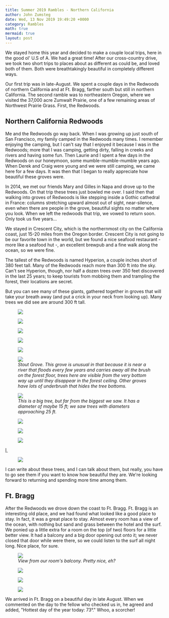 ```yaml
---
title: Summer 2019 Rambles - Northern California
author: John Zumsteg
date: Wed, 13 Nov 2019 19:49:20 +0000
category: Rambles
math: true
mermaid: true
layout: post
---
```

We stayed home this year and decided to make a couple local trips, here in the good ol' U.S of A. We had a great time! After our cross-country drive, we took two short trips to places about as different as could be, and loved both of them. Both were breathtakingly beautiful in completely different ways.

Our first trip was in late-August. We spent a couple days in the Redwoods of northern California and at Ft. Bragg, farther south but still in northern California. The second ramble was to northeastern Oregon, where we visited the 37,000 acre Zumwalt Prairie, one of a few remaining areas of Northwest Prairie Grass. First, the Redwoods.
<h2>Northern California Redwoods</h2>
Me and the Redwoods go way back. When I was growing up just south of San Francisco, my family camped in the Redwoods many times. I remember enjoying the camping, but I can't say that I enjoyed it because I was in the Redwoods; more that I was camping, getting dirty, falling in creeks and rivers and having some fun. Then Laurie and I spent a few days in the Redwoods on our honeymoon, some mumble-mumble-mumble years ago. When Derek and Craig were young and we were still camping, we came here for a few days. It was then that I began to really appreciate how beautiful these groves were.

In 2014, we met our friends Mary and Gilles in Napa and drove up to the Redwoods. On that trip these trees just bowled me over. I said then that walking into groves of Redwoods is like stepping inside a Gothic cathedral in France: columns stretching upward almost out of sight, near-silence, even when there are people in the grove, beautiful sights no matter where you look. When we left the redwoods that trip, we vowed to return soon. Only took us five years...

We stayed in Crescent City, which is the northernmost city on the California coast, just 15-20 miles from the Oregon border. Crescent City is not going to be our favorite town in the world, but we found a nice seafood restaurant - more like a seafood hut -, an excellent brewpub and a fine walk along the ocean, so we were fine.

The tallest of the Redwoods is named Hyperion, a couple inches short of 380 feet tall. Many of the Redwoods reach more than 300 ft into the sky. Can't see Hyperion, though, nor half a dozen trees over 350 feet discovered in the last 25 years; to keep tourists from mobbing them and trampling the forest, their locations are secret.

But you can see many of these giants, gathered together in groves that will take your breath away (and put a crick in your neck from looking up). Many trees we did see are around 300 ft tall.

<figure class = "landscape">
	<img src="{{site.url}}/assets/images/2019/11/DSC08653-576x1024.jpg"/>
	<figcaption></figcaption>
</figure>

 <figure class = "landscape">
	<img src="{{site.url}}/assets/images/2019/11/DSC08639-576x1024.jpg"/>
	<figcaption></figcaption>
</figure>

 <figure class = "portrait">
	<img src="{{site.url}}/assets/images/2019/11/DSC08633.jpg"/>
	<figcaption></figcaption>
</figure>

 <figure class = "portrait">
	<img src="{{site.url}}/assets/images/2019/11/DSC08631.jpg"/>
	<figcaption></figcaption>
</figure>

 <figure class = "landscape">
	<img src="{{site.url}}/assets/images/2019/11/DSC08630.jpg"/>
	<figcaption></figcaption>
</figure>



<figure class = "portrait">
	<img src="{{site.url}}/assets/images/2019/11/DSC08625.jpg"/>
	<figcaption><em>Stout Grove. This grove is unusual in that because it is near a river that floods every few years and carries away all the brush on the forest floor, trees here are visible from the very bottom way up until they disappear in the forest ceiling. Other groves have lots of underbrush that hides the tree bottoms.</em></figcaption>
</figure>



<figure class = "portrait">
	<img src="{{site.url}}/assets/images/2019/11/DSC08624.jpg"/>
	<figcaption><em>This is a big tree, but far from the biggest we saw. It has a diameter of maybe 15 ft; we saw trees with diameters approaching 25 ft.</em></figcaption>
</figure>



<figure class = "portrait">
	<img src="{{site.url}}/assets/images/2019/11/DSC08617.jpg"/>
	<figcaption></figcaption>
</figure>

 <figure class = "portrait">
	<img src="{{site.url}}/assets/images/2019/11/DSC08607.jpg"/>
	<figcaption></figcaption>
</figure>

 <figure class = "portrait">
	<img src="{{site.url}}/assets/images/2019/11/DSC08605.jpg"/>
	<figcaption></figcaption>
</figure>

 <a href="http://zumsteg.us/?attachment_id=6185" rel="attachment wp-att-6185">I </a><figure class = "portrait">
	<img src="{{site.url}}/assets/images/2019/11/DSC08600.jpg"/>
	<figcaption></figcaption>
</figure>


I can write about these trees, and I can talk about them, but really, you have to go see them if you want to know how beautiful they are. We're looking forward to returning and spending more time among them.
<h2>Ft. Bragg</h2>
After the Redwoods we drove down the coast to Ft. Bragg. Ft. Bragg is an interesting old place, and we had found what looked like a good place to stay. In fact, it was a great place to stay. Almost every room has a view of the ocean, with nothing but sand and grass between the hotel and the surf. We ponied up a little extra for a room on the top (of two) floors for a little better view. It had a balcony and a big door opening out onto it; we never closed that door while were there, so we could listen to the surf all night long. Nice place, for sure.

<figure class = "landscape">
	<img src="{{site.url}}/assets/images/2019/11/DSC08683-1.jpg"/>
	<figcaption><em>View from our room's balcony. Pretty nice, eh?</em></figcaption>
</figure>



<figure class = "landscape">
	<img src="{{site.url}}/assets/images/2019/11/DSC08685.jpg"/>
	<figcaption></figcaption>
</figure>

 <figure class = "landscape">
	<img src="{{site.url}}/assets/images/2019/11/DSC08689.jpg"/>
	<figcaption></figcaption>
</figure>

 <figure class = "landscape">
	<img src="{{site.url}}/assets/images/2019/11/DSC08691.jpg"/>
	<figcaption></figcaption>
</figure>


We arrived in Ft. Bragg on a beautiful day in late August. When we commented on the day to the fellow who checked us in, he agreed and added, "Hottest day of the year today: 73°." Whoo, a scorcher!
